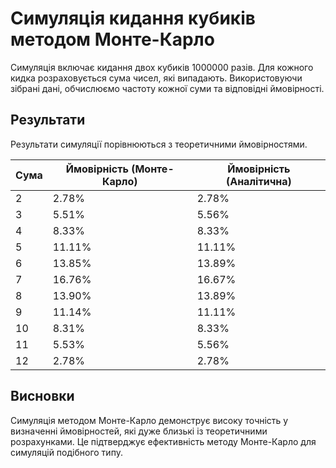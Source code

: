 # Симуляція кидання кубиків методом Монте-Карло
Симуляція включає кидання двох кубиків 1000000 разів. Для кожного кидка розраховується сума чисел, які випадають. Використовуючи зібрані дані, обчислюємо частоту кожної суми та відповідні ймовірності.

## Результати
Результати симуляції порівнюються з теоретичними ймовірностями. 

| Сума | Ймовірність (Монте-Карло) | Ймовірність (Аналітична)  |
|------|---------------------------|---------------------------|
| 2    | 2.78%                     | 2.78%                     |
| 3    | 5.51%                     | 5.56%                     |
| 4    | 8.33%                     | 8.33%                     |
| 5    | 11.11%                    | 11.11%                    |
| 6    | 13.85%                    | 13.89%                    |
| 7    | 16.76%                    | 16.67%                    |
| 8    | 13.90%                    | 13.89%                    |
| 9    | 11.14%                    | 11.11%                    |
| 10   | 8.31%                     | 8.33%                     |
| 11   | 5.53%                     | 5.56%                     |
| 12   | 2.78%                     | 2.78%                     |

## Висновки
Симуляція методом Монте-Карло демонструє високу точність у визначенні ймовірностей, які дуже близькі із теоретичними розрахунками. Це підтверджує ефективність методу Монте-Карло для симуляцій подібного типу.